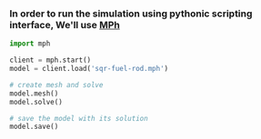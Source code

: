 ### In order to run the simulation using pythonic scripting interface, We'll use [MPh](https://github.com/MPh-py/MPh)

```python
import mph

client = mph.start()
model = client.load('sqr-fuel-rod.mph')

# create mesh and solve
model.mesh()
model.solve()

# save the model with its solution
model.save()
```
